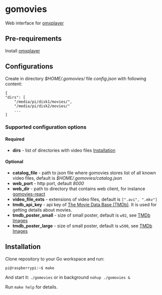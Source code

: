 # gomovies
Web interface for [omxplayer](https://github.com/popcornmix/omxplayer)

## Pre-requirements
Install [omxplayer](https://github.com/popcornmix/omxplayer)

## Configurations
Create in directory *$HOME/.gomovies/* file *config.json* with following content:
```
{
"dirs": [
    "/media/pi/disk1/movies/",
    "/media/pi/disk2/movies/"
    ...
]
```
### Supported configuration options

#### Required
* **dirs** - list of directories with video files [Installation](#Installation)

#### Optional
* **catalog_file** - path to json file where gomovies stores list of all known video files, default is *$HOME/.gomovies/catalog.json*
* **web_port** - http port, default *8000*
* **web_dir** - path to directory that contains web client, for instance [gomovies-react](https://github.com/andrew00x/gomovies-react)
* **video_file_exts** - extensions of video files, default is ```[".avi", ".mkv"]```
* **tmdb_api_key** - api key of [The Movie Data Base (TMDb)](https://www.themoviedb.org/documentation/api). It is used for getting details about movies.
* **tmdb_poster_small** - size of small poster, default is ```w92```, see [TMDb Images](https://developers.themoviedb.org/3/getting-started/images)
* **tmdb_poster_large** - size of small poster, default is ```w500```, see [TMDb Images](https://developers.themoviedb.org/3/getting-started/images)

## Installation
Clone repository to your Go workspace and run:
```
pi@raspberrypi:~$ make
``` 
And start it:
```./gomovies``` or in background ```nohup ./gomovies &```

Run `make help` for details.
